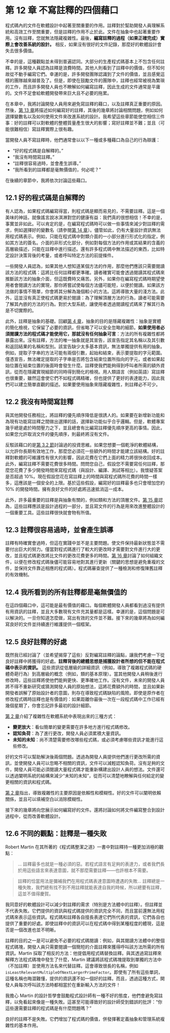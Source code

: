 # 第 12 章 不寫註釋的四個藉口

程式碼內的文件在軟體設計中起著至關重要的作用。註釋對於幫助開發人員理解系統和高效工作至關重要，但是註釋的作用不止於此。文件在抽象中也起著重要作用。沒有註釋，您就無法隱藏複雜性。最後，**編寫註釋的過程（如果正確完成）實際上會改善系統的設計。** 相反，如果沒有很好的文件記錄，那麼好的軟體設計會失去很多價值。

不幸的是，這種觀點並未得到普遍認同。大部分的生產程式碼基本上不包含任何註釋。許多開發人員認為註釋是浪費時間。其他人則看到了註釋中的價值，但不知何故從不動手編寫它們。幸運的是，許多開發團隊認識到了文件的價值，並且感覺這樣的團隊越來越普及了。但是，即使在鼓勵文件的團隊中，註釋也經常被視為繁瑣的工作，而且許多開發人員也不瞭解如何編寫註釋，因此生成的文件通常是平庸的。文件不足會給軟體開發帶來巨大且不必要的拖累。

在本章中，我將討論開發人員用來避免寫註釋的藉口，以及註釋真正重要的原因。然後，[第 13 章](ch13.md)將描述如何編寫好的註釋，其後的幾章將討論相關問題，例如如何選擇變數名以及如何使用文件來改進系統的設計。我希望這些章節能使您相信三件事：好的註釋可以對軟體的整體質量產生很大的影響；寫好註釋並不難；並且（可能很難相信）寫註釋實際上很有趣。

當開發人員不寫註釋時，他們通常會以以下一種或多種藉口為自己的行為辯護：

- “好的程式碼是自解釋的。”
- “我沒有時間寫註釋。”
- “註釋很容易過時，並會產生誤導。”
- “我所看到的註釋都是毫無價值的，何必呢？”

在後續的章節中，我將依次討論這些藉口。

## 12.1 好的程式碼是自解釋的

有人認為，如果程式碼編寫得當，則程式碼是顯而易見的，不需要註釋。這是一個美味的神話，就像謠言說冰淇淋對您的健康有益：我們真的很想相信！不幸的是，事實並非如此。可以肯定的是，在編寫程式碼時可以做一些事情來減少對註釋的需求，例如選擇好的變數名（請參閱[第 14 章](ch14.md)）。儘管如此，仍有大量設計資訊無法用程式碼表示。例如，只能在程式碼中對類介面的一小部分進行形式化的指定，例如其方法的簽名。介面的非形式化部分，例如對每個方法的作用或其結果的含義的高層級描述，只能在註釋中進行描述。還有許多程式碼中無法描述的東西，比如特定設計決策背後的考量，或者呼叫特定方法的前提條件。

一些開發人員認為，如果其他人想知道某個方法的作用，那麼他們應該只需要閱讀該方法的程式碼：這將比任何註釋都更準確。讀者確實可能會透過閱讀其程式碼來推斷該方法的抽象介面，但這既費時又痛苦。另外，如果你在編寫程式碼時期望使用者會閱讀方法的實現，那你將嘗試使每個方法儘可能短，以便於閱讀。如果該方法做的事情不簡單，你會將其分解為幾個較小的方法。這將導致大量的淺方法。此外，這並沒有真正使程式碼更易於閱讀：為了理解頂層方法的行為，讀者可能需要了解其內嵌的方法的行為。對於大型系統，讓使用者透過閱讀程式碼來了解其行為是不切實際的。

此外，註釋是抽象的基礎。回顧[第 4 章](ch04.md)，抽象的目的是隱藏複雜性：抽象是實體的簡化檢視，它保留了必要的資訊，但省略了可以安全忽略的細節。**如果使用者必須閱讀方法的程式碼才能使用它，那就沒有任何抽象可言**：方法的所有複雜性都將暴露出來。沒有註釋，方法的唯一抽象就是其宣告，該宣告指定其名稱以及其引數和返回結果的名稱和型別。該宣告缺少太多基本資訊，無法單獨提供有用的抽象。例如，提取子字串的方法可能有兩個引數，起始和結束，表示要提取的字元範圍。僅憑宣告，無法確定提取的子字串是否將包含結束位置所指向的字元，或者如果起始位置在結束位置的後面時會發生什麼。註釋使我們能夠得到呼叫者所需的額外資訊，從而在隱藏實現細節的同時得到簡化的檢視。用人類語言（例如英語）寫註釋也很重要，雖然這會使它們不如程式碼精確，但也提供了更好的表達能力，因此我們可以建立簡單直觀的描述。如果要使用抽象來隱藏複雜性，則註釋必不可少。

## 12.2 我沒有時間寫註釋

與其他開發任務相比，將註釋的優先順序降低是很誘人的。如果要在新增新功能和為現有功能寫註釋之間做出選擇的話，選擇新功能似乎合乎邏輯。但是，軟體專案幾乎總是處於時間壓力之下，並且總會有比編寫註釋優先順序更高的事情。因此，如果您允許取消文件的優先順序，則最終將沒有文件。

反駁該藉口的是[第 3.2 節](ch03.md)討論過的投資思維。如果您想要一個乾淨的軟體結構，以允許你長期有效地工作，那麼您必須花一些額外的時間才能建立該結構。好的註釋對軟體的可維護性有很大的影響，因此花費在它們上面的精力將很快收回成本。此外，編寫註釋不需要花費很多時間。問問您自己，假設您不需要寫任何註釋，那麼您花費了多少開發時間來寫程式碼（與設計、編譯、測試等相比）。我懷疑答案是否超過 10%。現在假設您花在寫註釋上的時間與寫程式碼所花費的時間一樣多，這應該是一個安全的上限。基於這些假設，編寫好的註釋最多也只會增加您約 10% 的開發時間。擁有良好文件的好處將迅速抵消這一成本。

此外，許多最重要的註釋是與抽象有關的，例如類和方法的頂層文件。[第 15 章](ch15.md)認為，這些註釋應該是設計過程的一部分，並且寫文件的行為是用來改進整體設計的一個重要工具。這些註釋很快就會物有所值。

## 12.3 註釋很容易過時，並會產生誤導

註釋有時確實會過時，但這在實踐中並不是主要問題。使文件保持最新狀態並不需要付出巨大的努力。僅當對程式碼進行了較大的更改時才需要對文件進行大的更改，並且程式碼更改將比文件的更改花費更多的時間。[第 16 章](ch16.md)討論了如何組織文件，以便在修改程式碼後儘可能容易地對其進行更新（關鍵的思想是避免重複的文件，並保持文件靠近相應的程式碼）。程式碼審查提供了一種檢測和修復陳舊註釋的有效機制。

## 12.4 我所看到的所有註釋都是毫無價值的

在這四個藉口中，這可能是最有價值的藉口。每個軟體開發人員都看到過沒有提供有用資訊的註釋，並且大多數現有文件充其量都是這樣。幸運的是，這個問題是可以解決的。一旦你知道怎麼做，寫出有效的文件並不難。接下來的幾章將為如何編寫良好的文件並持續進行維護提供一個框架。

## 12.5 良好註釋的好處

既然我已經討論了（並希望揭穿了這些）反對編寫註釋的論點，讓我們考慮一下從良好註釋中將獲得的好處。**註釋背後的總體思想是捕獲設計者所想的但不能在程式碼中表示的資訊。** 這些資訊從低層級的詳細資訊（例如，導致了複雜程式碼的硬體奇葩行為）到高層級的概念（例如，類的基本原理）。當其他開發人員稍後進行修改時，這些註釋將使他們能夠更快、更準確地工作。沒有文件，未來的開發人員將不得不重新研究或猜測開發人員的原始想法，這將花費額外的時間，並且如果新開發者誤解了原始設計者的意圖，則存在導致程式碼缺陷的風險。即使是原作者在修改程式碼時註釋也是有價值的：如果距離你最後一次在一段程式碼中工作已經有幾個星期了，你會忘記許多最初的設計細節。

[第 2 章](ch02.md)介紹了複雜性在軟體系統中表現出來的三種方式：

- **變更放大**：看似簡單的變更需要在許多地方進行程式碼修改。
- **認知負荷**：為了進行更改，開發人員必須累積大量資訊。
- **未知的未知**：尚不清楚需要修改哪些程式碼，或必須考慮哪些資訊才能進行這些修改。

好的文件可以幫助解決後兩個問題。透過為開發人員提供他們進行更改所需的資訊，並使開發人員可以忽略不相關的資訊，文件可以減輕認知負荷。沒有足夠的文件，開發人員可能必須閱讀大量程式碼才能重新構建出設計人員的想法。文件還可以透過闡明系統的結構來減少“未知的未知”，從而可以清楚地瞭解與任何給定的變更相關的資訊和程式碼。

[第 2 章](ch02.md)指出，導致複雜性的主要原因是依賴性和模糊性。好的文件可以闡明依賴關係，並且可以填補空白以消除模糊性。

接下來的幾章將向您展示如何編寫好的文件。還將討論如何將文件編寫整合到設計過程中，從而改善軟體設計。

## 12.6 不同的觀點：註釋是一種失敗

Robert Martin 在其所著的《程式碼整潔之道》一書中對註釋持一種更加消極的觀點：

> ... 註釋最多也就是一種必須的惡。若程式語言有足夠的表達力，或者我們長於用這些語言來表達意圖，就不那麼需要註釋——也許根本不需要。

> 註釋的恰當用法是彌補我們在用程式碼表達意圖時遭遇的失敗... 註釋總是一種失敗，我們總有找不到不用註釋就能表達自我的時候，所以總要有註釋，這並不值得慶賀。

我同意好的軟體設計可以減少對註釋的需求（特別是方法體中的註釋）。但註釋並不代表失敗。它們提供的資訊與程式碼提供的資訊完全不同，而且當前還無法用程式碼來表示這些資訊。程式碼和註釋各自擅長表達它們所代表的資訊，它們各自也提供了重要的好處。即使註釋中的資訊可以在程式碼中得到某種程度的體現，這是否是一個改進也並不明晰。

註釋的目的之一是可以避免不必要的程式碼閱讀：例如，與其閱讀方法體中的整個程式碼塊，開發人員只需要閱讀一個簡短的介面註釋來獲得呼叫該方法所需的所有資訊。Martin 採取了相反的方法：他提倡用程式碼替換註釋。與其透過寫註釋來解釋方法程式碼塊中發生了什麼，Martin 建議將該程式碼塊提取到單獨的方法中（不加註釋）並使用方法名來代替註釋。這會導致很長的名稱，例如 `isLeastRelevantMultipleOfNextLargerPrimeFactor`。即使有了所有這些單詞，這種名稱也晦澀難懂，提供的資訊還不如一個好的註釋。而且，透過這種方式，開發人員每次呼叫該方法時都相當於在重新輸入方法的文件！

我擔心 Martin 的設計哲學會鼓勵程式設計師有一種不好的態度，他們會避免寫註釋，以免看起來像是一種失敗。這甚至可能導致好的設計師受到錯誤的批評：“你這些還需要註釋的程式碼是有什麼問題嗎？”

良好的註釋不是失敗。它們增加了程式碼的價值，併發揮著定義抽象和管理系統複雜性的基本作用。